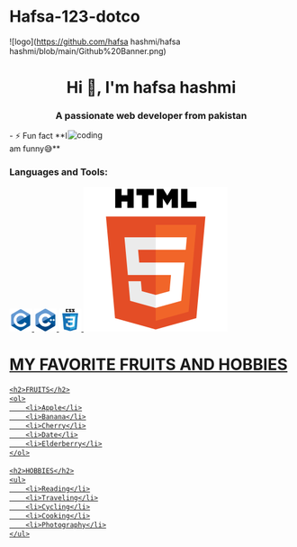 # Hafsa-123-dotco
![logo](https://github.com/hafsa hashmi/hafsa hashmi/blob/main/Github%20Banner.png)
<h1 align="center">Hi 👋, I'm hafsa hashmi</h1>
<h3 align="center">A passionate web developer from pakistan</h3>

<img align="right" alt="coding" width="400" src="https://user-images.githubusercontent.com/55389276/140866485-8fb1c876-9a8f-4d6a-98dc-08c4981eaf70.gif">
- ⚡ Fun fact **I am funny😅**
<h3 align="left">Languages and Tools:</h3>
<p align="left"> <a href="https://www.cprogramming.com/" target="_blank" rel="noreferrer"> <img src="https://raw.githubusercontent.com/devicons/devicon/master/icons/c/c-original.svg" alt="c" width="40" height="40"/> </a> <a href="https://www.w3schools.com/cpp/" target="_blank" rel="noreferrer"> <img src="https://raw.githubusercontent.com/devicons/devicon/master/icons/cplusplus/cplusplus-original.svg" alt="cplusplus" width="40" height="40"/> </a> <a href="https://www.w3schools.com/css/" target="_blank" rel="noreferrer"> <img src="https://raw.githubusercontent.com/devicons/devicon/master/icons/css3/css3-original-wordmark.svg" alt="css3" width="40" height="40"/> </a> <a href="https://www.w3.org/html/" target="_blank" rel="noreferrer"> <img src="https://raw.githubusercontent.com/devicons/devicon/master/icons/html5/html5-original-wordmark.svg" alt="html5" 




<!DOCTYPE html>
<html lang="en">
<head>
    <meta charset="UTF-8">
    <meta name="viewport" content="width=device-width, initial-scale=1.0">
    <title>Lists Example</title>
</head>
<body>
    <h1>MY FAVORITE FRUITS AND HOBBIES </h1>
    
    <h2>FRUITS</h2>
    <ol>
        <li>Apple</li>
        <li>Banana</li>
        <li>Cherry</li>
        <li>Date</li>
        <li>Elderberry</li>
    </ol>

    <h2>HOBBIES</h2>
    <ul>
        <li>Reading</li>
        <li>Traveling</li>
        <li>Cycling</li>
        <li>Cooking</li>
        <li>Photography</li>
    </ul>
</body>
</html>
